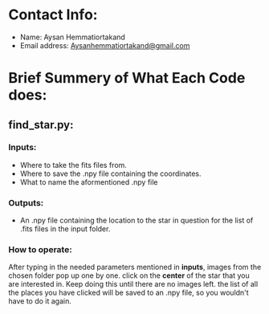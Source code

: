 # Contact Info: 
- Name: Aysan Hemmatiortakand 
- Email address: Aysanhemmatiortakand@gmail.com
# Brief Summery of What Each Code does: 
## find_star.py:

### Inputs: 
- Where to take the fits files from.
- Where to save the .npy file containing the coordinates.
- What to name the aformentioned .npy file

### Outputs: 
- An .npy file containing the location to the star in question for the list of .fits files in the input folder. 

### How to operate: 
After typing in the needed parameters mentioned in **inputs**, images from the chosen folder pop up one by one. click on the **center** of the star that you are interested in. Keep doing this until there are no images left. the list of all the places you have clicked will be saved to an .npy file, so you wouldn't have to do it again.  


